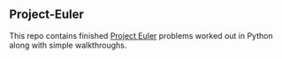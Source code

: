 ## Project-Euler
This repo contains finished [Project Euler](projecteuler.net) problems worked out in Python along with simple walkthroughs.
